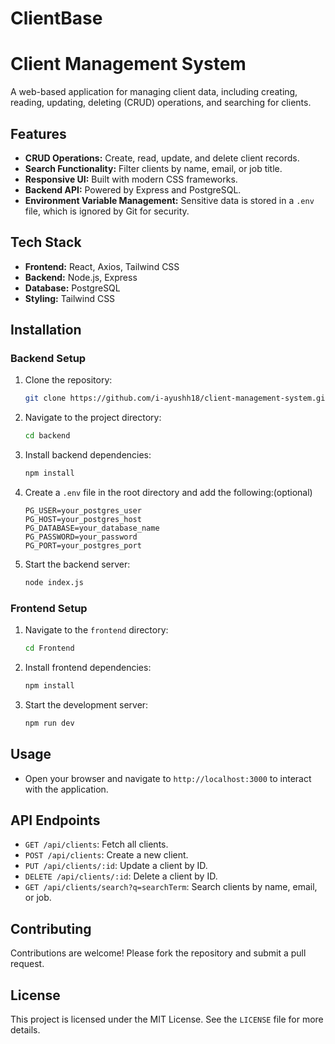 # ClientBase
# Client Management System
A web-based application for managing client data, including creating, reading, updating, deleting (CRUD) operations, and searching for clients.
## Features
- **CRUD Operations:** Create, read, update, and delete client records.
- **Search Functionality:** Filter clients by name, email, or job title.
- **Responsive UI:** Built with modern CSS frameworks.
- **Backend API:** Powered by Express and PostgreSQL.
- **Environment Variable Management:** Sensitive data is stored in a `.env` file, which is ignored by Git for security.
## Tech Stack
- **Frontend:** React, Axios, Tailwind CSS
- **Backend:** Node.js, Express
- **Database:** PostgreSQL
- **Styling:** Tailwind CSS
## Installation
### Backend Setup
1. Clone the repository:
    ```bash
    git clone https://github.com/i-ayushh18/client-management-system.git
    ```
2. Navigate to the project directory:
    ```bash
    cd backend
    ```
3. Install backend dependencies:
    ```bash
    npm install
    ```
4. Create a `.env` file in the root directory and add the following:(optional)
    ```env
    PG_USER=your_postgres_user
    PG_HOST=your_postgres_host
    PG_DATABASE=your_database_name
    PG_PASSWORD=your_password
    PG_PORT=your_postgres_port
    ```
5. Start the backend server:
    ```bash
    node index.js
    ```
### Frontend Setup
1. Navigate to the `frontend` directory:
    ```bash
    cd Frontend
    ```
2. Install frontend dependencies:
    ```bash
    npm install
    ```
3. Start the development server:
    ```bash
    npm run dev
    ```
## Usage
- Open your browser and navigate to `http://localhost:3000` to interact with the application.
## API Endpoints
- `GET /api/clients`: Fetch all clients.
- `POST /api/clients`: Create a new client.
- `PUT /api/clients/:id`: Update a client by ID.
- `DELETE /api/clients/:id`: Delete a client by ID.
- `GET /api/clients/search?q=searchTerm`: Search clients by name, email, or job.
## Contributing
Contributions are welcome! Please fork the repository and submit a pull request.
## License
This project is licensed under the MIT License. See the `LICENSE` file for more details.
